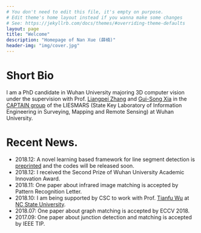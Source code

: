 ```yaml
---
# You don't need to edit this file, it's empty on purpose.
# Edit theme's home layout instead if you wanna make some changes
# See: https://jekyllrb.com/docs/themes/#overriding-theme-defaults
layout: page
title: "Welcome"
description: "Homepage of Nan Xue (薛楠)"
header-img: "img/cover.jpg"
---
```

# Short Bio
I am a PhD candidate in Wuhan University majoring 3D computer vision under the supervision with Prof. [Liangpei Zhang](http://www.lmars.whu.edu.cn/prof_web/zhangliangpei/rs/index.html) and [Gui-Song Xia](https://captain.whu.edu.cn/xia.html) in the [CAPTAIN group](https://captain.whu.edu.cn) of the LIESMARS (State Key Laboratory of Information Engineering in Surveying, Mapping and Remote Sensing) at Wuhan University.

 <!-- Before starting my PhD, I received a Bachelor degree in Computational Mathematics at Wuhan University in Jun. 2014. From Sep. 2014 to Jun. 2016, I have worked as a master student in LIESMARS with Prof. Gui-Song Xia on structure-from-motion (SfM) and visual correspondence. Currently, I’m continuing my studying toward a Ph.D degree in 3D reconstruction. -->

# Recent News.
- 2018.12: A novel learning based framework for line segment detection is [preprinted](https://arxiv.org/abs/1812.02122) and the codes will be released soon. 
- 2018.12: I received the Second Prize of Wuhan University Academic Innovation Award.
- 2018.11: One paper about infrared image matching is accepted by Pattern Recognition Letter.
- 2018.10: I am being supported by CSC to work with Prof. [Tianfu Wu](http://www4.ncsu.edu/~twu19/) at [NC State University](https://www.ncsu.edu/).
- 2018.07: One paper about graph matching is accepted by ECCV 2018.
- 2017.09: One paper about junction detection and matching is accepted by IEEE TIP.

<br>
<br>
<br>
<script type="text/javascript" id="clustrmaps" src="//cdn.clustrmaps.com/map_v2.js?cl=22abe6&w=500&t=tt&d=5s47Y3JhrgfJw0fsIND2wA5Gv5TXiLb5ZgjNChrMoxA&co=bbbbbb&cmo=3acc3a&cmn=ff5353&ct=808080"></script>
